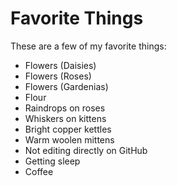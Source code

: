 # Favorite Things

These are a few of my favorite things:

- Flowers (Daisies)
- Flowers (Roses)
- Flowers (Gardenias)
- Flour
- Raindrops on roses
- Whiskers on kittens
- Bright copper kettles
- Warm woolen mittens
- Not editing directly on GitHub
- Getting sleep
- Coffee
